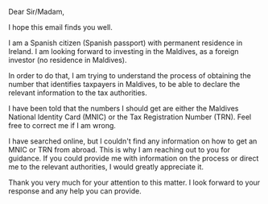 Dear Sir/Madam,

I hope this email finds you well.

I am a Spanish citizen (Spanish passport) with permanent residence in Ireland. I am looking forward to investing in the Maldives, as a foreign investor (no residence in Maldives).

In order to do that, I am trying to understand the process of obtaining the number that identifies taxpayers in Maldives, to be able to declare the relevant information to the tax authorities.

I have been told that the numbers I should get are either the Maldives National Identity Card (MNIC) or the Tax Registration Number (TRN). Feel free to correct me if I am wrong.

I have searched online, but I couldn't find any information on how to get an MNIC or TRN from abroad. This is why I am reaching out to you for guidance. If you could provide me with information on the process or direct me to the relevant authorities, I would greatly appreciate it.

Thank you very much for your attention to this matter. I look forward to your response and any help you can provide.